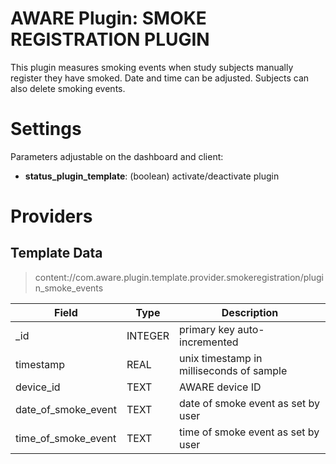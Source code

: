 AWARE Plugin: SMOKE REGISTRATION PLUGIN
=======================================

This plugin measures smoking events when study subjects manually register they have smoked. Date
and time can be adjusted. Subjects can also delete smoking events.

# Settings
Parameters adjustable on the dashboard and client:
- **status_plugin_template**: (boolean) activate/deactivate plugin

# Providers
##  Template Data
> content://com.aware.plugin.template.provider.smokeregistration/plugin_smoke_events

Field | Type | Description
----- | ---- | -----------
_id | INTEGER | primary key auto-incremented
timestamp | REAL | unix timestamp in milliseconds of sample
device_id | TEXT | AWARE device ID
date_of_smoke_event | TEXT | date of smoke event as set by user
time_of_smoke_event | TEXT| time of smoke event as set by user
